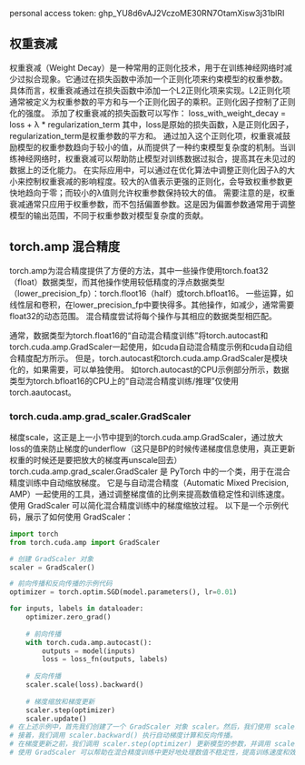personal access token: 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
## 权重衰减
权重衰减（Weight Decay）是一种常用的正则化技术，用于在训练神经网络时减少过拟合现象。它通过在损失函数中添加一个正则化项来约束模型的权重参数。
具体而言，权重衰减通过在损失函数中添加一个L2正则化项来实现。L2正则化项通常被定义为权重参数的平方和与一个正则化因子的乘积。正则化因子控制了正则化的强度。
添加了权重衰减的损失函数可以写作：
loss_with_weight_decay = loss + λ * regularization_term
其中，loss是原始的损失函数，λ是正则化因子，regularization_term是权重参数的平方和。
通过加入这个正则化项，权重衰减鼓励模型的权重参数趋向于较小的值，从而提供了一种约束模型复杂度的机制。当训练神经网络时，权重衰减可以帮助防止模型对训练数据过拟合，提高其在未见过的数据上的泛化能力。
在实际应用中，可以通过在优化算法中调整正则化因子λ的大小来控制权重衰减的影响程度。较大的λ值表示更强的正则化，会导致权重参数更快地趋向于零；而较小的λ值则允许权重参数保持较大的值。
需要注意的是，权重衰减通常只应用于权重参数，而不包括偏置参数。这是因为偏置参数通常用于调整模型的输出范围，不同于权重参数对模型复杂度的贡献。

## torch.amp 混合精度
torch.amp为混合精度提供了方便的方法，其中一些操作使用torch.foat32（float）数据类型，而其他操作使用较低精度的浮点数据类型（lower_precision_fp）：torch.floot16（half）或torch.bfloat16。
一些运算，如线性层和卷积，在lower_precision_fp中要快得多。其他操作，如减少，通常需要float32的动态范围。
混合精度尝试将每个操作与其相应的数据类型相匹配。

通常，数据类型为torch.float16的“自动混合精度训练”将torch.autocast和torch.cuda.amp.GradScaler一起使用，如cuda自动混合精度示例和cuda自动组合精度配方所示。
但是，torch.autocast和torch.cuda.amp.GradScaler是模块化的，如果需要，可以单独使用。
如torch.autocast的CPU示例部分所示，数据类型为torch.bfloat16的CPU上的“自动混合精度训练/推理”仅使用torch.aautocast。

### torch.cuda.amp.grad_scaler.GradScaler
梯度scale，这正是上一小节中提到的torch.cuda.amp.GradScaler，通过放大loss的值来防止梯度的underflow（这只是BP的时候传递梯度信息使用，真正更新权重的时候还是要把放大的梯度再unscale回去）
torch.cuda.amp.grad_scaler.GradScaler 是 PyTorch 中的一个类，用于在混合精度训练中自动缩放梯度。
它是与自动混合精度（Automatic Mixed Precision, AMP）一起使用的工具，通过调整梯度值的比例来提高数值稳定性和训练速度。
使用 GradScaler 可以简化混合精度训练中的梯度缩放过程。
以下是一个示例代码，展示了如何使用 GradScaler：

```python
import torch
from torch.cuda.amp import GradScaler

# 创建 GradScaler 对象
scaler = GradScaler()

# 前向传播和反向传播的示例代码
optimizer = torch.optim.SGD(model.parameters(), lr=0.01)

for inputs, labels in dataloader:
    optimizer.zero_grad()
    
    # 前向传播
    with torch.cuda.amp.autocast():
        outputs = model(inputs)
        loss = loss_fn(outputs, labels)
    
    # 反向传播
    scaler.scale(loss).backward()
    
    # 梯度缩放和梯度更新
    scaler.step(optimizer)
    scaler.update()
# 在上述示例中，首先我们创建了一个 GradScaler 对象 scaler。然后，我们使用 scaler 包装了反向传播过程中的损失函数 loss，通过调用 scaler.scale(loss)，将损失值进行梯度缩放。
# 接着，我们调用 scaler.backward() 执行自动梯度计算和反向传播。
# 在梯度更新之前，我们调用 scaler.step(optimizer) 更新模型的参数，并调用 scaler.update() 更新缩放器的状态。这样，GradScaler 会根据损失值自动调整梯度的比例。
# 使用 GradScaler 可以帮助在混合精度训练中更好地处理数值不稳定性，提高训练速度和效果。
```
